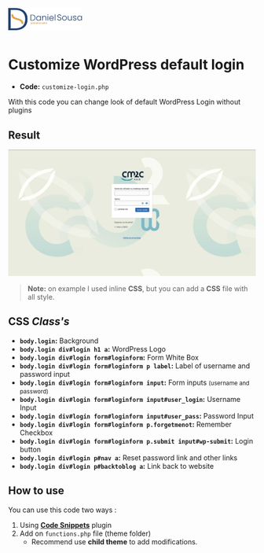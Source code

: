<div style="margin-bottom: 50px">
<a href="https://github.com/TutoDS">
<img src="./../../images/logo.png" alt="Daniel Sousa" width="150px">
</a>
</div>

# Customize WordPress default login

* **Code:** `customize-login.php`

With this code you can change look of default WordPress Login without plugins

## Result
<a href="#">
<img src="../../images/cm2c-login.png" alt="Login CM2C" />
</a>

> **Note:** on example I used inline **CSS**, but you can add a **CSS** file with all style.

## CSS *Class's*

+ **`body.login`:** Background
+ **`body.login div#login h1 a`:** WordPress Logo
+ **`body.login div#login form#loginform`:** Form White Box
+ **`body.login div#login form#loginform p label`:** Label of username and password input
+ **`body.login div#login form#loginform input`:** Form inputs <small>(username and password)</small>
+ **`body.login div#login form#loginform input#user_login`:** Username Input
+ **`body.login div#login form#loginform input#user_pass`:** Password Input
+ **`body.login div#login form#loginform p.forgetmenot`:** Remember Checkbox
+ **`body.login div#login form#loginform p.submit input#wp-submit`:** Login button
+ **`body.login div#login p#nav a`:** Reset password link and other links
+ **`body.login div#login p#backtoblog a`:** Link back to website

## How to use

You can use this code two ways :
1. Using **[Code Snippets](https://pt.wordpress.org/plugins/code-snippets/)** plugin
2. Add on `functions.php` file (theme folder)
   * Recommend use **child theme** to add modifications.